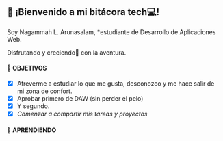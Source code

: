 ## 👋 ¡Bienvenido a mi bitácora tech:computer:!

Soy Nagammah L. Arunasalam, *estudiante de Desarrollo de Aplicaciones Web.

Disfrutando y creciendo🌱 con la aventura.

#### :abacus: OBJETIVOS
- [x] Atreverme a estudiar lo que me gusta, desconozco y me hace salir de mi zona de confort.
- [x] Aprobar primero de DAW (sin perder el pelo)
- [x] Y segundo.
- [x] _Comenzar a compartir mis tareas y proyectos_ 
 
#### :open_file_folder: APRENDIENDO




<!--
**NLArunasalam/NLArunasalam** is a ✨ _special_ ✨ repository because its `README.md` (this file) appears on your GitHub profile.

Here are some ideas to get you started:

- 🔭 I’m currently working on ...
- 🌱 I’m currently learning ...
- 👯 I’m looking to collaborate on ...
- 🤔 I’m looking for help with ...
- 💬 Ask me about ...
- 📫 How to reach me: ...
- 😄 Pronouns: ...
- ⚡ Fun fact: ...
-->
